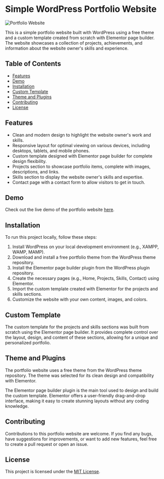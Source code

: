 # Simple WordPress Portfolio Website

![Portfolio Website](https://github.com/rimadjamaa/WP_Protofolio/blob/main/wp-content/Opera%20Instantané_2023-08-07_222347_ten-carton.localsite.io.png)

This is a simple portfolio website built with WordPress using a free theme and a custom template created from scratch with Elementor page builder. The website showcases a collection of projects, achievements, and information about the website owner's skills and experience.

## Table of Contents

- [Features](#features)
- [Demo](#demo)
- [Installation](#installation)
- [Custom Template](#custom-template)
- [Theme and Plugins](#theme-and-plugins)
- [Contributing](#contributing)
- [License](#license)

## Features

- Clean and modern design to highlight the website owner's work and skills.
- Responsive layout for optimal viewing on various devices, including desktops, tablets, and mobile phones.
- Custom template designed with Elementor page builder for complete design flexibility.
- Projects section to showcase portfolio items, complete with images, descriptions, and links.
- Skills section to display the website owner's skills and expertise.
- Contact page with a contact form to allow visitors to get in touch.

## Demo

Check out the live demo of the portfolio website [here](https://your-portfolio-website-demo.com).

## Installation

To run this project locally, follow these steps:

1. Install WordPress on your local development environment (e.g., XAMPP, WAMP, MAMP).
2. Download and install a free portfolio theme from the WordPress theme repository.
3. Install the Elementor page builder plugin from the WordPress plugin repository.
4. Create the necessary pages (e.g., Home, Projects, Skills, Contact) using Elementor.
5. Import the custom template created with Elementor for the projects and skills sections.
6. Customize the website with your own content, images, and colors.

## Custom Template

The custom template for the projects and skills sections was built from scratch using the Elementor page builder. It provides complete control over the layout, design, and content of these sections, allowing for a unique and personalized portfolio.

## Theme and Plugins

The portfolio website uses a free theme from the WordPress theme repository. The theme was selected for its clean design and compatibility with Elementor.

The Elementor page builder plugin is the main tool used to design and build the custom template. Elementor offers a user-friendly drag-and-drop interface, making it easy to create stunning layouts without any coding knowledge.

## Contributing

Contributions to this portfolio website are welcome. If you find any bugs, have suggestions for improvements, or want to add new features, feel free to create a pull request or open an issue.

## License

This project is licensed under the [MIT License](LICENSE.md).
